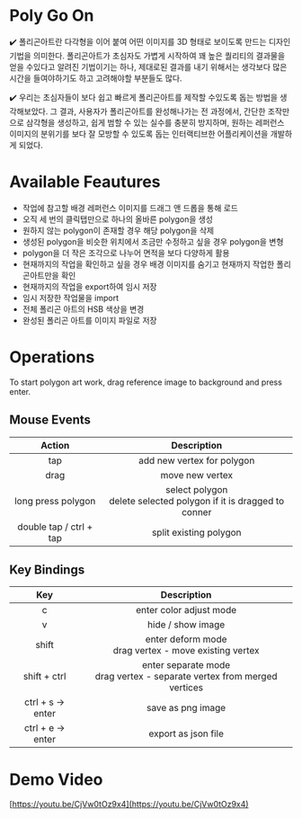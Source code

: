 # Poly Go On

✔️ 폴리곤아트란 다각형을 이어 붙여 어떤 이미지를 3D 형태로 보이도록 만드는 디자인기법을 의미한다. 폴리곤아트가 초심자도 가볍게 시작하여 꽤 높은 퀄리티의 결과물을 얻을 수있다고 알려진 기법이기는 하나, 제대로된 결과를 내기 위해서는 생각보다 많은 시간을 들여야하기도 하고 고려해야할 부분들도 많다.

✔️ 우리는 초심자들이 보다 쉽고 빠르게 폴리곤아트를 제작할 수있도록 돕는 방법을 생각해보았다. 그 결과, 사용자가 폴리곤아트를 완성해나가는 전 과정에서, 간단한 조작만으로 삼각형을 생성하고, 쉽게 범할 수 있는 실수를 충분히 방지하며, 원하는 레퍼런스 이미지의 분위기를 보다 잘 모방할 수 있도록 돕는 인터랙티브한 어플리케이션을 개발하게 되었다.

# Available Feautures

- 작업에 참고할 배경 레퍼런스 이미지를 드래그 앤 드롭을 통해 로드
- 오직 세 번의 클릭탭만으로 하나의 올바른 polygon을 생성
- 원하지 않는 polygon이 존재할 경우 해당 polygon을 삭제
- 생성된 polygon을 비슷한 위치에서 조금만 수정하고 싶을 경우 polygon을 변형
- polygon을 더 작은 조각으로 나누어 면적을 보다 다양하게 활용
- 현재까지의 작업을 확인하고 싶을 경우 배경 이미지를 숨기고 현재까지 작업한 폴리곤아트만을 확인
- 현재까지의 작업을 export하여 임시 저장
- 임시 저장한 작업물을 import
- 전체 폴리곤 아트의 HSB 색상을 변경
- 완성된 폴리곤 아트를 이미지 파일로 저장

# Operations

To start polygon art work, drag reference image to background and press enter.

## Mouse Events
| Action | Description |
|:---:|:---:|
| tap | add new vertex for polygon |
| drag | move new vertex |
| long press polygon | select polygon <br> delete selected polygon if it is dragged to conner |
| double tap / ctrl + tap | split existing polygon |

## Key Bindings
| Key | Description |
|:---:|:---:|
| c | enter color adjust mode |
| v | hide / show image |
| shift | enter deform mode <br> drag vertex - move existing vertex |
| shift + ctrl | enter separate mode <br> drag vertex - separate vertex from merged vertices |
| ctrl + s → enter | save as png image |
| ctrl + e → enter | export as json file |

# Demo Video

[https://youtu.be/CjVw0tOz9x4](https://youtu.be/CjVw0tOz9x4)

